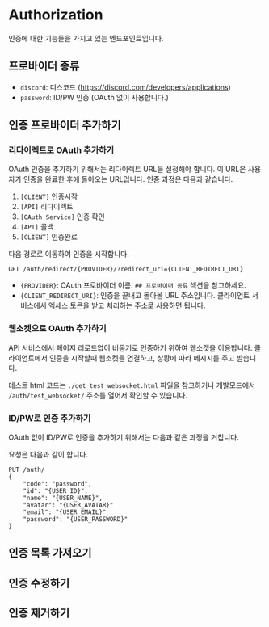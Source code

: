 # Authorization

인증에 대한 기능들을 가지고 있는 엔드포인트입니다.

## 프로바이더 종류

- `discord`: 디스코드 (https://discord.com/developers/applications)
- `password`: ID/PW 인증 (OAuth 없이 사용합니다.)

## 인증 프로바이더 추가하기

### 리다이렉트로 OAuth 추가하기

OAuth 인증을 추가하기 위해서는 리다이렉트 URL을 설정해야 합니다. 이 URL은 사용자가 인증을 완료한 후에 돌아오는 URL입니다.
인증 과정은 다음과 같습니다.


1. `[CLIENT]` 인증시작
2. `[API]` 리다이렉트
3. `[OAuth Service]` 인증 확인
4. `[API]` 콜백
5. `[CLIENT]` 인증완료

다음 경로로 이동하여 인증을 시작합니다.

```
GET /auth/redirect/{PROVIDER}/?redirect_uri={CLIENT_REDIRECT_URI}
```

- `{PROVIDER}`: OAuth 프로바이더 이름. `## 프로바이더 종류` 섹션을 참고하세요.
- `{CLIENT_REDIRECT_URI}`: 인증을 끝내고 돌아올 URL 주소입니다. 클라이언트 서비스에서 엑세스 토큰을 받고 처리하는 주소로 사용하면 됩니다.

### 웹소켓으로 OAuth 추가하기

API 서비스에서 페이지 리로드없이 비동기로 인증하기 위하여 웹소켓을 이용합니다.
클라이언트에서 인증을 시작할때 웹소켓을 연결하고, 상황에 따라 메시지를 주고 받습니다.

테스트 html 코드는 `./get_test_websocket.html` 파일을 참고하거나 개발모드에서 `/auth/test_websocket/` 주소를 열어서 확인할 수 있습니다.

### ID/PW로 인증 추가하기

OAuth 없이 ID/PW로 인증을 추가하기 위해서는 다음과 같은 과정을 거칩니다.

요청은 다음과 같이 합니다.

```
PUT /auth/
{
    "code": "password",
    "id": "{USER_ID}",
    "name": "{USER_NAME}",
    "avatar": "{USER_AVATAR}"
    "email": "{USER_EMAIL}"
    "password": "{USER_PASSWORD}"
}
```

## 인증 목록 가져오기

## 인증 수정하기

## 인증 제거하기

